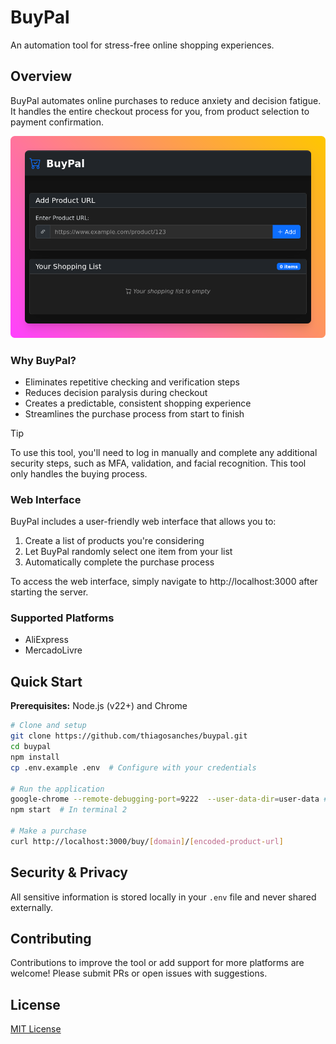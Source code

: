 # BuyPal

An automation tool for stress-free online shopping experiences.

## Overview

BuyPal automates online purchases to reduce anxiety and decision fatigue. It handles the entire checkout process for you, from product selection to payment confirmation.

![alt text](pawelzmarlak-2025-07-09T20_38_14.262Z.png)

### Why BuyPal?

- Eliminates repetitive checking and verification steps
- Reduces decision paralysis during checkout
- Creates a predictable, consistent shopping experience
- Streamlines the purchase process from start to finish

> [!TIP]
> To use this tool, you'll need to log in manually and complete any additional security steps, such as MFA, validation, and facial recognition. This tool only handles the buying process.

### Web Interface

BuyPal includes a user-friendly web interface that allows you to:

1. Create a list of products you're considering
2. Let BuyPal randomly select one item from your list
3. Automatically complete the purchase process

To access the web interface, simply navigate to http://localhost:3000 after starting the server.

### Supported Platforms

- AliExpress
- MercadoLivre

## Quick Start

**Prerequisites:** Node.js (v22+) and Chrome

```bash
# Clone and setup
git clone https://github.com/thiagosanches/buypal.git
cd buypal
npm install
cp .env.example .env  # Configure with your credentials

# Run the application
google-chrome --remote-debugging-port=9222  --user-data-dir=user-data # In terminal 1
npm start  # In terminal 2

# Make a purchase
curl http://localhost:3000/buy/[domain]/[encoded-product-url]
```

## Security & Privacy

All sensitive information is stored locally in your `.env` file and never shared externally.

## Contributing

Contributions to improve the tool or add support for more platforms are welcome! Please submit PRs or open issues with suggestions.

## License

[MIT License](LICENSE)

